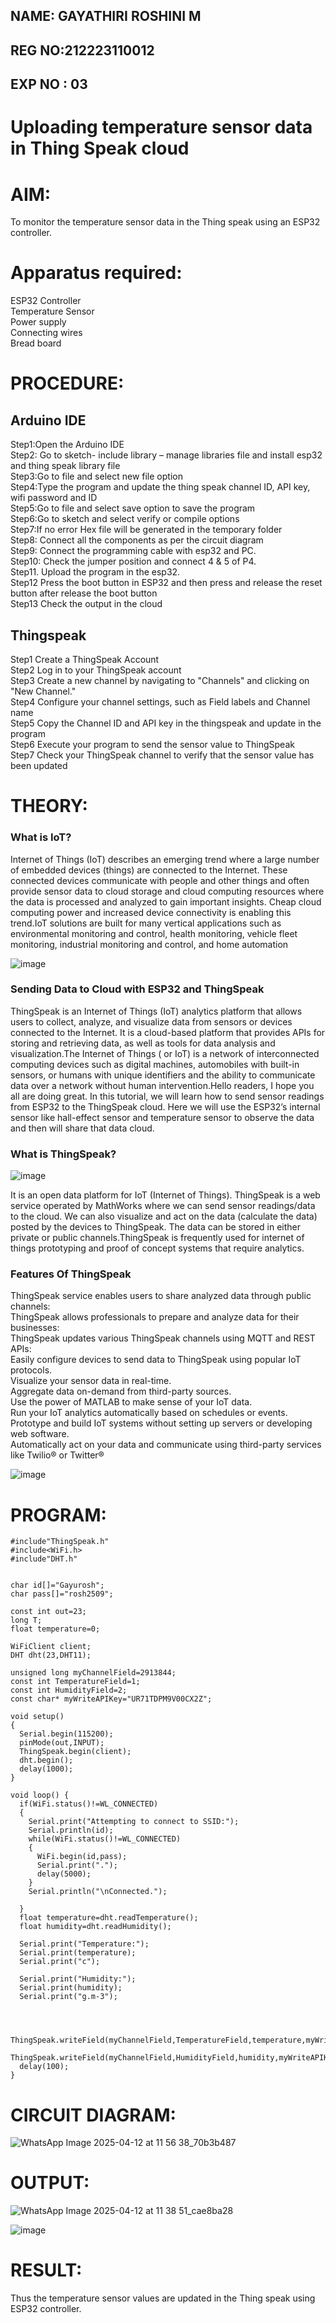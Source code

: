 ## NAME: GAYATHIRI ROSHINI M
## REG NO:212223110012
## EXP NO : 03
# Uploading temperature sensor data in Thing Speak cloud

# AIM:
To monitor the temperature sensor data in the Thing speak using an ESP32 controller.

# Apparatus required:
ESP32 Controller  </br>
Temperature Sensor </br>
Power supply </br>
Connecting wires </br>
Bread board </br>

# PROCEDURE:
## Arduino IDE
Step1:Open the Arduino IDE </br>
Step2: Go to sketch- include library – manage libraries file and install esp32 and thing speak library file </br>
Step3:Go to file and select new file option </br>
Step4:Type the program and update the thing speak channel ID, API key, wifi password and ID </br>
Step5:Go to file and select save option to save the program </br>
Step6:Go to sketch and select verify or compile options </br>
Step7:If no error Hex file will be generated in the temporary folder </br>
Step8: Connect all the components as per the circuit diagram </br>
Step9: Connect the programming cable with esp32 and PC.  </br>
Step10: Check the jumper position and connect 4 & 5 of P4.  </br>
Step11. Upload the program in the esp32. </br>
Step12 Press the boot button in ESP32 and then press and release the reset button after release the boot button </br>
Step13 Check the output in the cloud </br>

## Thingspeak

Step1 Create a ThingSpeak Account </br>
Step2 Log in to your ThingSpeak account </br>
Step3 Create a new channel by navigating to "Channels" and clicking on "New Channel." </br>
Step4 Configure your channel settings, such as Field labels and Channel name </br>
Step5 Copy the Channel ID and API key in the thingspeak and update in the program </br>
Step6 Execute your program to send the sensor value to ThingSpeak </br>
Step7 Check your ThingSpeak channel to verify that the sensor value has been updated </br>

# THEORY:

### What is IoT?

Internet of Things (IoT) describes an emerging trend where a large number of embedded devices (things) are connected to the Internet. These connected devices communicate with people and other things and often provide sensor data to cloud storage and cloud computing resources where the data is processed and analyzed to gain important insights. Cheap cloud computing power and increased device connectivity is enabling this trend.IoT solutions are built for many vertical applications such as environmental monitoring and control, health monitoring, vehicle fleet monitoring, industrial monitoring and control, and home automation

![image](https://user-images.githubusercontent.com/71547910/235334044-c01d4261-d46f-4f62-b07f-72a7b6fce5d5.png)

### Sending Data to Cloud with ESP32 and ThingSpeak

ThingSpeak is an Internet of Things (IoT) analytics platform that allows users to collect, analyze, and visualize data from sensors or devices connected to the Internet. It is a cloud-based platform that provides APIs for storing and retrieving data, as well as tools for data analysis and visualization.The Internet of Things ( or IoT) is a network of interconnected computing devices such as digital machines, automobiles with built-in sensors, or humans with unique identifiers and the ability to communicate data over a network without human intervention.Hello readers, I hope you all are doing great. In this tutorial, we will learn how to send sensor readings from ESP32 to the ThingSpeak cloud. Here we will use the ESP32’s internal sensor like hall-effect sensor and temperature sensor to observe the data and then will share that data cloud.

### What is ThingSpeak?

![image](https://user-images.githubusercontent.com/71547910/235333909-29d2e831-9fe5-4afd-b18d-f1e5d2e32518.png)

It is an open data platform for IoT (Internet of Things). ThingSpeak is a web service operated by MathWorks where we can send sensor readings/data to the cloud. We can also visualize and act on the data (calculate the data) posted by the devices to ThingSpeak. The data can be stored in either private or public channels.ThingSpeak is frequently used for internet of things prototyping and proof of concept systems that require analytics.

### Features Of ThingSpeak

ThingSpeak service enables users to share analyzed data through public channels: </br>
ThingSpeak allows professionals to prepare and analyze data for their businesses: </br>
ThingSpeak updates various ThingSpeak channels using MQTT and REST APIs: </br>
Easily configure devices to send data to ThingSpeak using popular IoT protocols. </br>
Visualize your sensor data in real-time. </br>
Aggregate data on-demand from third-party sources. </br>
Use the power of MATLAB to make sense of your IoT data. </br>
Run your IoT analytics automatically based on schedules or events. </br>
Prototype and build IoT systems without setting up servers or developing web software.</br>
Automatically act on your data and communicate using third-party services like Twilio® or Twitter®</br>

![image](https://user-images.githubusercontent.com/71547910/235334056-3ba9579f-2f62-43b1-a714-8fde6cf9ef32.png)


# PROGRAM:
```
#include"ThingSpeak.h"
#include<WiFi.h>
#include"DHT.h"


char id[]="Gayurosh";
char pass[]="rosh2509";

const int out=23;
long T;
float temperature=0;

WiFiClient client;
DHT dht(23,DHT11);

unsigned long myChannelField=2913844;
const int TemperatureField=1;
const int HumidityField=2;
const char* myWriteAPIKey="UR71TDPM9V00CX2Z";

void setup() 
{
  Serial.begin(115200);
  pinMode(out,INPUT);
  ThingSpeak.begin(client);
  dht.begin();
  delay(1000);
}

void loop() {
  if(WiFi.status()!=WL_CONNECTED)
  {
    Serial.print("Attempting to connect to SSID:");
    Serial.println(id);
    while(WiFi.status()!=WL_CONNECTED)
    {
      WiFi.begin(id,pass);
      Serial.print(".");
      delay(5000);
    }
    Serial.println("\nConnected.");

  }
  float temperature=dht.readTemperature();
  float humidity=dht.readHumidity();

  Serial.print("Temperature:");
  Serial.print(temperature);
  Serial.print("c");

  Serial.print("Humidity:");
  Serial.print(humidity);
  Serial.print("g.m-3");



  ThingSpeak.writeField(myChannelField,TemperatureField,temperature,myWriteAPIKey);
  ThingSpeak.writeField(myChannelField,HumidityField,humidity,myWriteAPIKey);
  delay(100);
}
```

# CIRCUIT DIAGRAM:
![WhatsApp Image 2025-04-12 at 11 56 38_70b3b487](https://github.com/user-attachments/assets/577b405a-20a3-4d8e-aa6e-51739c404ae9)


# OUTPUT:
![WhatsApp Image 2025-04-12 at 11 38 51_cae8ba28](https://github.com/user-attachments/assets/b90088ce-a009-4638-90d7-4ab69c2aef7c)

![image](https://github.com/user-attachments/assets/cbc736fb-5b90-438b-a175-b7d9046cd7a5)




# RESULT:

Thus the temperature sensor values are updated in the Thing speak using ESP32 controller.


